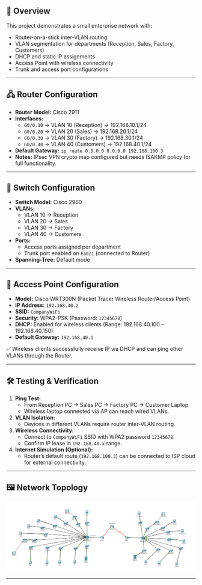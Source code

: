 ## 📌 Overview
This project demonstrates a small enterprise network with:
- Router-on-a-stick inter-VLAN routing
- VLAN segmentation for departments (Reception, Sales, Factory, Customers)
- DHCP and static IP assignments
- Access Point with wireless connectivity
- Trunk and access port configurations

---

## 🖧 Router Configuration
- **Router Model:** Cisco 2911
- **Interfaces:**
  - `G0/0.10` → VLAN 10 (Reception) → 192.168.10.1/24
  - `G0/0.20` → VLAN 20 (Sales) → 192.168.20.1/24
  - `G0/0.30` → VLAN 30 (Factory) → 192.168.30.1/24
  - `G0/0.40` → VLAN 40 (Customers) → 192.168.40.1/24
- **Default Gateway:** `ip route 0.0.0.0 0.0.0.0 192.168.100.3`
- **Notes:** IPsec VPN crypto map configured but needs ISAKMP policy for full functionality.

---

## 🔀 Switch Configuration
- **Switch Model:** Cisco 2960
- **VLANs:**
  - VLAN 10 → Reception
  - VLAN 20 → Sales
  - VLAN 30 → Factory
  - VLAN 40 → Customers
- **Ports:**
  - Access ports assigned per department
  - Trunk port enabled on `Fa0/1` (connected to Router)
- **Spanning-Tree:** Default mode

---

## 📡 Access Point Configuration
- **Model:** Cisco WRT300N (Packet Tracer Wireless Router/Access Point)
- **IP Address:** `192.168.40.2`
- **SSID:** `CompanyWiFi`
- **Security:** WPA2-PSK (Password: `12345678`)
- **DHCP:** Enabled for wireless clients (Range: 192.168.40.100 – 192.168.40.150)
- **Default Gateway:** `192.168.40.1`

✅ Wireless clients successfully receive IP via DHCP and can ping other VLANs through the Router.

---

## 🛠 Testing & Verification
1. **Ping Test:**
   - From Reception PC → Sales PC → Factory PC → Customer Laptop
   - Wireless laptop connected via AP can reach wired VLANs.
2. **VLAN Isolation:**
   - Devices in different VLANs require router inter-VLAN routing.
3. **Wireless Connectivity:**
   - Connect to `CompanyWiFi` SSID with WPA2 password `12345678`.
   - Confirm IP lease in `192.168.40.x` range.
4. **Internet Simulation (Optional):**
   - Router’s default route (`192.168.100.3`) can be connected to ISP cloud for external connectivity.

---
## 🖼 Network Topology

![Network Topology](topology.png)

---
